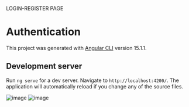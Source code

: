 LOGIN-REGISTER PAGE
# Authentication

This project was generated with [Angular CLI](https://github.com/angular/angular-cli) version 15.1.1.

## Development server

Run `ng serve` for a dev server. Navigate to `http://localhost:4200/`. The application will automatically reload if you change any of the source files.

![image](https://github.com/ftmnkrb/Authentication/assets/91590427/ffd9da30-cb02-445c-866f-e976a0b9361d)
![image](https://github.com/ftmnkrb/Authentication/assets/91590427/24aa9bd7-4511-4342-9d01-a4a3f22a5c1a)


